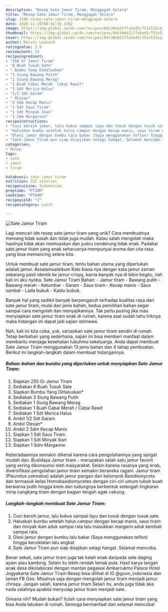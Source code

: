```yaml
---
description: "Resep Sate Jamur Tiram, Menggugah Selera"
title: "Resep Sate Jamur Tiram, Menggugah Selera"
slug: 2196-resep-sate-jamur-tiram-menggugah-selera
date: 2020-11-10T08:43:35.336Z
image: https://img-global.cpcdn.com/recipes/04c30eb21ffa5ed5/751x532cq70/sate-jamur-tiram-foto-resep-utama.jpg
thumbnail: https://img-global.cpcdn.com/recipes/04c30eb21ffa5ed5/751x532cq70/sate-jamur-tiram-foto-resep-utama.jpg
cover: https://img-global.cpcdn.com/recipes/04c30eb21ffa5ed5/751x532cq70/sate-jamur-tiram-foto-resep-utama.jpg
author: Marvin Leonard
ratingvalue: 3.9
reviewcount: 14
recipeingredient:
- "250 Gr Jamur Tiram"
- "8 Buah Tusuk Sate"
- " Bumbu Yang DiHaluskan"
- "3 Siung Bawang Putih"
- "1 Siung Bawang Merag"
- "1 Buah Cabai Merah  Cabai Rawit"
- "1 Sdt Merica Halus"
- "1/2 Sdt Garam"
- " Olesan"
- "2 Sdm Kecap Manis"
- "1 Sdt Saus Tiram"
- "1 Sdt Minyak Ikan"
- "1 Sdm Margarine"
recipeinstructions:
- "Cuci bersih jamur, lalu kukus sampai layu dan tusuk dengan tusuk sate."
- "Haluskan bumbu setelah halus campur dengan kecap manis, saus tiram dan minyak ikan aduk sampai rata lalu masukkan margarin aduk kembali sampai rata."
- "Olesi jamur dengan bumbu lalu bakar (Saya menggunakan teflon) hingga kecoklatan lalu angkat."
- "Sate Jamur Tiram pun siap disajikan selagi hangat. Selamat mencoba."
categories:
- Resep
tags:
- sate
- jamur
- tiram

katakunci: sate jamur tiram 
nutrition: 222 calories
recipecuisine: Indonesian
preptime: "PT38M"
cooktime: "PT44M"
recipeyield: "2"
recipecategory: Lunch

---
```



![Sate Jamur Tiram](https://img-global.cpcdn.com/recipes/04c30eb21ffa5ed5/751x532cq70/sate-jamur-tiram-foto-resep-utama.jpg)

Lagi mencari ide resep sate jamur tiram yang unik? Cara membuatnya memang tidak susah dan tidak juga mudah. Kalau salah mengolah maka hasilnya tidak akan memuaskan dan justru cenderung tidak enak. Padahal sate jamur tiram yang enak seharusnya mempunyai aroma dan cita rasa yang bisa memancing selera kita.

Untuk membuat sate jamur tiram, tentu bahan utama yang diperlukan adalah jamur. Assalamualaikum Kalo biasa nya denger kata jamur zaman sekarang pasti identik ke jamur crispy, karna banyak nya di bikin begitu, nah kali ini aku nyoba. Sate Jamur Tiram Bahan: - Jamur tiram - Bawang putih - Bawang merah - Ketumbar - Garam - Saus tiram - Kecap manis - Saus sambal - Lada bubuk - Kaldu bubuk.

Banyak hal yang sedikit banyak berpengaruh terhadap kualitas rasa dari sate jamur tiram, mulai dari jenis bahan, kedua pemilihan bahan segar sampai cara mengolah dan menyajikannya. Tak perlu pusing jika mau menyiapkan sate jamur tiram enak di rumah, karena asal sudah tahu triknya maka hidangan ini dapat jadi sajian istimewa.


Nah, kali ini kita coba, yuk, variasikan sate jamur tiram sendiri di rumah. Tetap berbahan yang sederhana, sajian ini bisa memberi manfaat dalam membantu menjaga kesehatan tubuhmu sekeluarga. Anda dapat membuat Sate Jamur Tiram menggunakan 13 jenis bahan dan 4 tahap pembuatan. Berikut ini langkah-langkah dalam membuat hidangannya.

<!--inarticleads1-->

##### Bahan-bahan dan bumbu yang diperlukan untuk menyiapkan Sate Jamur Tiram:

1. Siapkan 250 Gr Jamur Tiram
1. Sediakan 8 Buah Tusuk Sate
1. Siapkan  Bumbu Yang DiHaluskan*
1. Sediakan 3 Siung Bawang Putih
1. Sediakan 1 Siung Bawang Merag
1. Sediakan 1 Buah Cabai Merah / Cabai Rawit
1. Sediakan 1 Sdt Merica Halus
1. Ambil 1/2 Sdt Garam
1. Ambil  Olesan*
1. Ambil 2 Sdm Kecap Manis
1. Siapkan 1 Sdt Saus Tiram
1. Siapkan 1 Sdt Minyak Ikan
1. Siapkan 1 Sdm Margarine


Keberadaannya semakin dikenal karena cara pengolahannya yang sangat mudah dan. Budidaya Jamur tiram - merupakan salah satu jamur favorit yang sering dikonsumsi oleh masyarakat. Selain karena rasanya yang enak, diversifikasi pengolahan jamur tiram semakin beraneka ragam. Jamur tiram (Pleurotus ostreatus) adalah jamur pangan dari kelompok Basidiomycota dan termasuk kelas Homobasidiomycetes dengan ciri-ciri umum tubuh buah berwarna putih hingga krem dan tudungnya berbentuk setengah lingkaran mirip cangkang tiram dengan bagian tengah agak cekung. 

<!--inarticleads2-->

##### Langkah-langkah membuat Sate Jamur Tiram:

1. Cuci bersih jamur, lalu kukus sampai layu dan tusuk dengan tusuk sate.
1. Haluskan bumbu setelah halus campur dengan kecap manis, saus tiram dan minyak ikan aduk sampai rata lalu masukkan margarin aduk kembali sampai rata.
1. Olesi jamur dengan bumbu lalu bakar (Saya menggunakan teflon) hingga kecoklatan lalu angkat.
1. Sate Jamur Tiram pun siap disajikan selagi hangat. Selamat mencoba.


Benar sekali, sate jamur tiram juga tak kalah enak daripada sate daging ayam atau kambing. Selain itu lebih rendah lemak pula. Hasil karya tangan anak desa dikolaborasi dengan mantan pegawai Ambarrukmo Palace Hotel Jogyakarta Sate Jamur Tiram Resep bisa dilihat di IG @goon_indonesia dan laman FB Goo. Misalnya saja dengan mengolah jamur tiram menjadi jamur chrispy. Jangan salah, karena jamur tiram Selain itu, anda juga tidak aka nada salahnya apabila menyulap jamur tiram menjadi sate. 

Gimana nih? Mudah bukan? Itulah cara menyiapkan sate jamur tiram yang bisa Anda lakukan di rumah. Semoga bermanfaat dan selamat mencoba!
